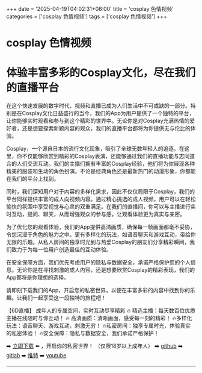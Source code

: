 +++
date = '2025-04-19T04:02:31+08:00'
title = 'cosplay 色情视频'
categories = ['cosplay 色情视频']
tags = ['cosplay 色情视频']
+++

# cosplay 色情视频

# 体验丰富多彩的Cosplay文化，尽在我们的直播平台

在这个快速发展的数字时代，视频和直播已成为人们生活中不可或缺的一部分。特别是在Cosplay文化日益盛行的当今，我们的App为用户提供了一个独特的平台，让你能够实时观看和参与到这个精彩的世界中。无论你是对Cosplay充满热情的爱好者，还是想要探索新颖内容的观众，我们的直播平台都将为你提供无与伦比的体验。

Cosplay，一个源自日本的流行文化现象，吸引了全球无数年轻人的追逐。在这里，你不仅能够欣赏到精彩的Cosplay表演，还能够通过我们的直播功能与志同道合的人们交流互动。我们的主播们拥有丰富的Cosplay经验，他们将为你展现各种精美的服装和生动的角色扮演。不论是经典角色还是最新热门的动漫形象，你都能在我们的平台上找到。

同时，我们深知用户对于内容的多样化需求，因此不仅仅局限于Cosplay，我们的平台同样提供丰富的成人向视频内容。通过精心挑选的成人视频，用户可以在轻松愉快的氛围中享受视觉与心灵的双重满足。在我们的直播间，你可以与主播进行实时互动，提问、聊天，从而增强观众的参与感，让观看体验更为真实与亲密。

为了优化您的观看体验，我们的App提供高清画质，确保每一帧画面都毫不妥协，令您沉浸于角色的魅力之中。更有多样化的玩法，如语音聊天和游戏互动，带给你无限的乐趣。从私人房间的独享时光到与热爱Cosplay的朋友们分享精彩瞬间，我们致力于为每一位用户创造最佳的互动体验。

在安全保障方面，我们优先考虑用户的隐私与数据安全，承诺严格保护您的个人信息。无论你是在寻找刺激的成人内容，还是想要欣赏Cosplay的精彩表现，我们的App都将是你理想的选择。

请即刻下载我们的App，开启您的私密世界，以便在丰富多彩的内容中找到你的乐趣。让我们一起享受这一段独特的旅程吧！

【6D直播】
成年人的专属空间，实时互动尽享精彩 
🔥 精选主播：每天数百位优质主播在线随时与你互动！ 
🔥 高清画质：清晰画面，感受每一刻的精彩！ 
🔥多样化玩法：语音聊天、游戏互动，刺激无穷！ 
🔥私密房间：独享专属时光，体验真实的私密体验！ 
🔥安全保障：隐私与数据安全，我们承诺严格保护！

➡️ [立即下载](https://down123.s3.ap-east-1.amazonaws.com/down/down.html?channelCode=blog) ⬅️ ，开启你的私密世界！ 
（仅限18岁以上成年人） 
➡️ [github](https://aldult-live.github.io/) 
➡️ [gitlab](https://seo-09598d.gitlab.io/) 
➡️ [推特](https://x.com/wegame33) 
➡️ [youtube](https://www.youtube.com/@6Dlive) 

---
